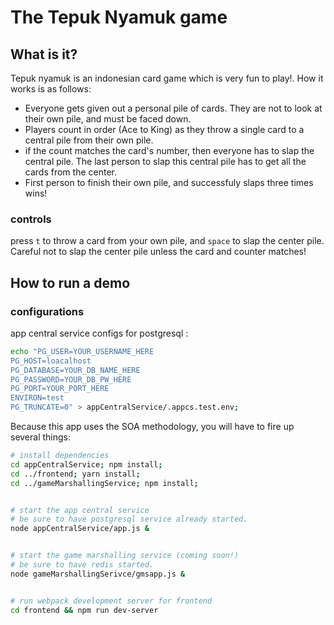 # The Tepuk Nyamuk game

## What is it?

Tepuk nyamuk is an indonesian card game which is very fun to play!. How it works is as follows:
* Everyone gets given out a personal pile of cards. They are not to look at their own pile, and must be faced down.
* Players count in order (Ace to King) as they throw a single card to a central pile from their own pile.
* if the count matches the card's number, then everyone has to slap the central pile. The last person to slap this central pile has to get all the cards from the center.
* First person to finish their own pile, and successfuly slaps three times wins!


### controls

press `t` to throw a card from your own pile, and `space` to slap the center pile. Careful not to slap the center pile unless the card and counter matches!

## How to run a demo
### configurations
app central service configs for postgresql :
```sh
echo "PG_USER=YOUR_USERNAME_HERE
PG_HOST=loacalhost
PG_DATABASE=YOUR_DB_NAME_HERE
PG_PASSWORD=YOUR_DB_PW_HERE
PG_PORT=YOUR_PORT_HERE
ENVIRON=test
PG_TRUNCATE=0" > appCentralService/.appcs.test.env;
```
Because this app uses the SOA methodology, you will have to fire up several things:
```sh
# install dependencies
cd appCentralService; npm install; 
cd ../frontend; yarn install; 
cd ../gameMarshallingService; npm install;


# start the app central service
# be sure to have postgresql service already started.
node appCentralService/app.js &


# start the game marshalling service (coming soon!)
# be sure to have redis started.
node gameMarshallingSerivce/gmsapp.js &


# run webpack development server for frontend
cd frontend && npm run dev-server
```
